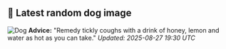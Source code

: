 ## 🐶 Latest random dog image
![Dog](https://images.dog.ceo/breeds/puggle/IMG_112010.jpg)
**Advice:** "Remedy tickly coughs with a drink of honey, lemon and water as hot as you can take."
*Updated: 2025-08-27 19:30 UTC*
